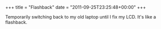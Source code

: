 +++
title = "Flashback"
date = "2011-09-25T23:25:48+00:00"
+++

Temporarily switching back to my old laptop until I fix my LCD.  It's like a flashback.
			